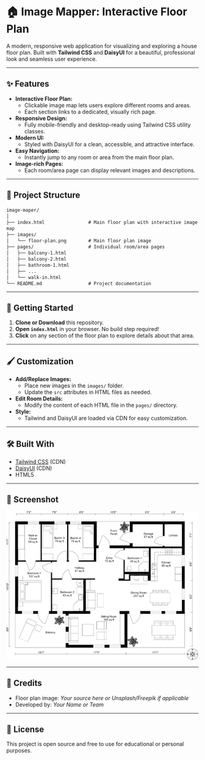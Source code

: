 # 🏠 Image Mapper: Interactive Floor Plan

A modern, responsive web application for visualizing and exploring a house floor plan. Built with **Tailwind CSS** and **DaisyUI** for a beautiful, professional look and seamless user experience.

---

## ✨ Features

-   **Interactive Floor Plan:**
    -   Clickable image map lets users explore different rooms and areas.
    -   Each section links to a dedicated, visually rich page.
-   **Responsive Design:**
    -   Fully mobile-friendly and desktop-ready using Tailwind CSS utility classes.
-   **Modern UI:**
    -   Styled with DaisyUI for a clean, accessible, and attractive interface.
-   **Easy Navigation:**
    -   Instantly jump to any room or area from the main floor plan.
-   **Image-rich Pages:**
    -   Each room/area page can display relevant images and descriptions.

---

## 📁 Project Structure

```
image-maper/
│
├── index.html                # Main floor plan with interactive image map
├── images/
│   └── floor-plan.png        # Main floor plan image
├── pages/                    # Individual room/area pages
│   ├── balcony-1.html
│   ├── balcony-2.html
│   ├── bathroom-1.html
│   ├── ...
│   └── walk-in.html
└── README.md                 # Project documentation
```

---

## 🚀 Getting Started

1. **Clone or Download** this repository.
2. **Open `index.html`** in your browser. No build step required!
3. **Click** on any section of the floor plan to explore details about that area.

---

## 🖌️ Customization

-   **Add/Replace Images:**
    -   Place new images in the `images/` folder.
    -   Update the `src` attributes in HTML files as needed.
-   **Edit Room Details:**
    -   Modify the content of each HTML file in the `pages/` directory.
-   **Style:**
    -   Tailwind and DaisyUI are loaded via CDN for easy customization.

---

## 🛠️ Built With

-   [Tailwind CSS](https://tailwindcss.com/) (CDN)
-   [DaisyUI](https://daisyui.com/) (CDN)
-   HTML5

---

## 📸 Screenshot

![Floor Plan Screenshot](./images/floor-plan.png)

---

## 🙏 Credits

-   Floor plan image: _Your source here or Unsplash/Freepik if applicable_
-   Developed by: _Your Name or Team_

---

## 📄 License

This project is open source and free to use for educational or personal purposes.
